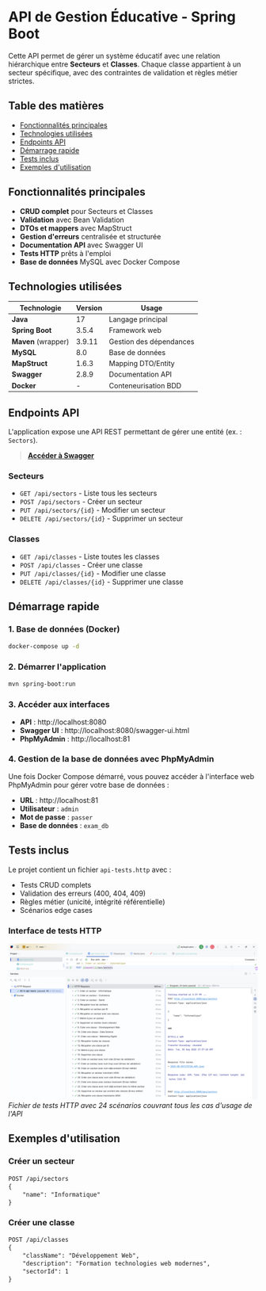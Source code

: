# API de Gestion Éducative - Spring Boot

Cette API permet de gérer un système éducatif avec une relation hiérarchique entre **Secteurs** et **Classes**. Chaque classe appartient à un secteur spécifique, avec des contraintes de validation et règles métier strictes.

## Table des matières

- [Fonctionnalités principales](#fonctionnalités-principales)
- [Technologies utilisées](#technologies-utilisées)
- [Endpoints API](#endpoints-api)
- [Démarrage rapide](#démarrage-rapide)
- [Tests inclus](#tests-inclus)
- [Exemples d'utilisation](#exemples-dutilisation)

## Fonctionnalités principales

- **CRUD complet** pour Secteurs et Classes
- **Validation** avec Bean Validation
- **DTOs et mappers** avec MapStruct
- **Gestion d'erreurs** centralisée et structurée
- **Documentation API** avec Swagger UI
- **Tests HTTP** prêts à l'emploi
- **Base de données** MySQL avec Docker Compose

## Technologies utilisées

| Technologie         | Version | Usage                   |
| ------------------- | ------- | ----------------------- |
| **Java**            | 17      | Langage principal       |
| **Spring Boot**     | 3.5.4   | Framework web           |
| **Maven** (wrapper) | 3.9.11  | Gestion des dépendances |
| **MySQL**           | 8.0     | Base de données         |
| **MapStruct**       | 1.6.3   | Mapping DTO/Entity      |
| **Swagger**         | 2.8.9   | Documentation API       |
| **Docker**          | -       | Conteneurisation BDD    |

## Endpoints API

L'application expose une API REST permettant de gérer une entité (ex. : `Sectors`).

> **[Accéder à Swagger](http://localhost:8080/swagger-ui/index.html)**

### Secteurs

- `GET /api/sectors` - Liste tous les secteurs
- `POST /api/sectors` - Créer un secteur
- `PUT /api/sectors/{id}` - Modifier un secteur
- `DELETE /api/sectors/{id}` - Supprimer un secteur

### Classes

- `GET /api/classes` - Liste toutes les classes
- `POST /api/classes` - Créer une classe
- `PUT /api/classes/{id}` - Modifier une classe
- `DELETE /api/classes/{id}` - Supprimer une classe

## Démarrage rapide

### 1. Base de données (Docker)

```bash
docker-compose up -d
```

### 2. Démarrer l'application

```bash
mvn spring-boot:run
```

### 3. Accéder aux interfaces

- **API** : http://localhost:8080
- **Swagger UI** : http://localhost:8080/swagger-ui.html
- **PhpMyAdmin** : http://localhost:81

### 4. Gestion de la base de données avec PhpMyAdmin

Une fois Docker Compose démarré, vous pouvez accéder à l'interface web PhpMyAdmin pour gérer votre base de données :

- **URL** : http://localhost:81
- **Utilisateur** : `admin`
- **Mot de passe** : `passer`
- **Base de données** : `exam_db`

## Tests inclus

Le projet contient un fichier `api-tests.http` avec :

- Tests CRUD complets
- Validation des erreurs (400, 404, 409)
- Règles métier (unicité, intégrité référentielle)
- Scénarios edge cases

### Interface de tests HTTP

![Tests HTTP complets](docs/image/All-test-in-.http-file.png)  
_Fichier de tests HTTP avec 24 scénarios couvrant tous les cas d'usage de l'API_

## Exemples d'utilisation

### Créer un secteur

```http
POST /api/sectors
{
    "name": "Informatique"
}
```

### Créer une classe

```http
POST /api/classes
{
    "className": "Développement Web",
    "description": "Formation technologies web modernes",
    "sectorId": 1
}
```
